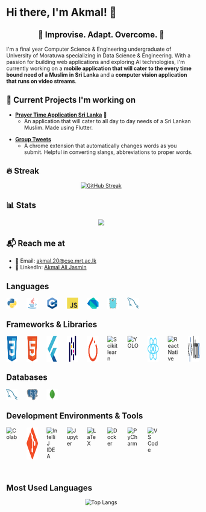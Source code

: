 # Hi there, I'm Akmal! 👋
<div align="center">
<h2>🚀 Improvise. Adapt. Overcome. 🚀</h2>
</div>

I'm a final year Computer Science & Engineering undergraduate of University of Moratuwa specializing in Data Science & Engineering. With a passion for building web applications and exploring AI technologies, I'm currently working on a **mobile application that will cater to the every time bound need of a Muslim in Sri Lanka** and a **computer vision application that runs on video streams**.

## 🚧 Current Projects I'm working on
- [**Prayer Time Application Sri Lanka**](https://github.com/jasminaaa20/flutter-prayer-time) 📝
  - An application that will cater to all day to day needs of a Sri Lankan Muslim. Made using Flutter.
<!--
- [**Focus on me**](https://github.com/jasminaaa20/focus-on-me) 🌌
  - This project focuses on (pun intended) building an application that runs on a video stream and focus on a select person and blur others who may appear on the screen. This project also aims to act as an automated exam proctoring tool.
- [**Offside finder**](https://github.com/jasminaaa20/offside-finder)
  - A computer vision project to automatically detect if the offside rule in Football is violated.
-->
- [**Group Tweets**](https://github.com/jasminaaa20/group-tweets)
  - A chrome extension that automatically changes words as you submit. Helpful in converting slangs, abbreviations to proper words.

## 🔥 Streak
<div align="center">
  <a href="https://git.io/streak-stats">
    <img src="https://streak-stats.demolab.com/?user=jasminaaa20" alt="GitHub Streak" />
  </a>
</div>

## 📊 Stats
<div align="center">
  <a href=https://github.com/anuraghazra/github-readme-stats>
    <img src="https://github-readme-stats.vercel.app/api?username=jasminaaa20&show_icons=true&hide_title=true">
  </a>
</div>

## 📬 Reach me at
- 📧 Email: akmal.20@cse.mrt.ac.lk
- 🔗 LinkedIn: [Akmal Ali Jasmin](https://www.linkedin.com/in/akmal-ali-jasmin-36aa55237)

## Languages
<div style="display: flex;">
<img src="src/python.svg" width="30" alt="Python" title="Python">&nbsp;&nbsp;&nbsp;&nbsp;&nbsp;&nbsp;
<img src="https://raw.githubusercontent.com/devicons/devicon/55609aa5bd817ff167afce0d965585c92040787a/icons/java/java-original.svg" width="30" alt="Java" title="Java">&nbsp;&nbsp;&nbsp;&nbsp;&nbsp;&nbsp;
<img src="https://raw.githubusercontent.com/devicons/devicon/55609aa5bd817ff167afce0d965585c92040787a/icons/cplusplus/cplusplus-original.svg" width="30" alt="C++" title="C++">&nbsp;&nbsp;&nbsp;&nbsp;&nbsp;&nbsp;
<img src="https://raw.githubusercontent.com/devicons/devicon/55609aa5bd817ff167afce0d965585c92040787a/icons/javascript/javascript-original.svg" width="30" alt="JavaScript" title="JavaScript">&nbsp;&nbsp;&nbsp;&nbsp;&nbsp;&nbsp;
<img src="https://raw.githubusercontent.com/devicons/devicon/55609aa5bd817ff167afce0d965585c92040787a/icons/dart/dart-original.svg" width="30" alt="Dart" title="Dart">&nbsp;&nbsp;&nbsp;&nbsp;&nbsp;&nbsp;
<img src="https://raw.githubusercontent.com/devicons/devicon/55609aa5bd817ff167afce0d965585c92040787a/icons/go/go-original.svg" width="30" alt="go" title="go">&nbsp;&nbsp;&nbsp;&nbsp;&nbsp;&nbsp;
<img src="https://raw.githubusercontent.com/devicons/devicon/55609aa5bd817ff167afce0d965585c92040787a/icons/mysql/mysql-original.svg" width="30" alt="MySQL" title="MySQL">&nbsp;&nbsp;&nbsp;&nbsp;&nbsp;&nbsp;
</div>

## Frameworks & Libraries
<div style="display: flex;">
  <img src="https://raw.githubusercontent.com/devicons/devicon/55609aa5bd817ff167afce0d965585c92040787a/icons/css3/css3-original.svg" width="30" alt="CSS3" title="CSS3">&nbsp;&nbsp;&nbsp;&nbsp;&nbsp;&nbsp;
  <img src="https://raw.githubusercontent.com/devicons/devicon/55609aa5bd817ff167afce0d965585c92040787a/icons/html5/html5-original.svg" width="30" alt="HTML5" title="HTML5">&nbsp;&nbsp;&nbsp;&nbsp;&nbsp;&nbsp;
  <img src="https://raw.githubusercontent.com/devicons/devicon/55609aa5bd817ff167afce0d965585c92040787a/icons/flutter/flutter-original.svg" width="30" alt="Flutter" title="Flutter">&nbsp;&nbsp;&nbsp;&nbsp;&nbsp;&nbsp;
  <img src="https://raw.githubusercontent.com/devicons/devicon/55609aa5bd817ff167afce0d965585c92040787a/icons/pandas/pandas-original.svg" width="30" alt="Pandas" title="Pandas">&nbsp;&nbsp;&nbsp;&nbsp;&nbsp;&nbsp;
  <img src="https://raw.githubusercontent.com/devicons/devicon/55609aa5bd817ff167afce0d965585c92040787a/icons/pytorch/pytorch-original.svg" width="30" alt="PyTorch" title="PyTorch">&nbsp;&nbsp;&nbsp;&nbsp;&nbsp;&nbsp;
  <img src="https://seeklogo.com/images/S/scikit-learn-logo-8766D07E2E-seeklogo.com.png" width="30" alt="Scikit learn" title="Scikit learn">&nbsp;&nbsp;&nbsp;&nbsp;&nbsp;&nbsp;
  <img src="https://assets-global.website-files.com/5f6bc60e665f54db361e52a9/63f6895d515270ffdafd36d5_yolov8-p-500.png" width="30" alt="YOLO" title="YOLO">&nbsp;&nbsp;&nbsp;&nbsp;&nbsp;&nbsp;
  <img src="https://raw.githubusercontent.com/devicons/devicon/55609aa5bd817ff167afce0d965585c92040787a/icons/react/react-original.svg" width="30" alt="React" title="React">&nbsp;&nbsp;&nbsp;&nbsp;&nbsp;&nbsp;
  <img src="https://cdn.worldvectorlogo.com/logos/react-native-1.svg" width="30" alt="React Native" title="React Native">&nbsp;&nbsp;&nbsp;&nbsp;&nbsp;&nbsp;
  <img src="src\htmx.svg" width="30" alt="HTMX" title="HTMX">&nbsp;&nbsp;&nbsp;&nbsp;&nbsp;&nbsp;
</div>

## Databases
<div style="display: flex;">
  <img src="https://raw.githubusercontent.com/devicons/devicon/55609aa5bd817ff167afce0d965585c92040787a/icons/mysql/mysql-original.svg" width="30" alt="MySQL" title="MySQL">&nbsp;&nbsp;&nbsp;&nbsp;&nbsp;&nbsp;
  <img src="https://raw.githubusercontent.com/devicons/devicon/55609aa5bd817ff167afce0d965585c92040787a/icons/postgresql/postgresql-original.svg" width="30" alt="PostGreSQL" title="PostGreSQL">&nbsp;&nbsp;&nbsp;&nbsp;&nbsp;&nbsp;
  <img src="https://raw.githubusercontent.com/devicons/devicon/55609aa5bd817ff167afce0d965585c92040787a/icons/mongodb/mongodb-original.svg" width="30" alt="MongoDB" title="MongoDB">&nbsp;&nbsp;&nbsp;&nbsp;&nbsp;&nbsp;
</div>

## Development Environments & Tools
<div style="display: flex;">
  <img src="https://upload.wikimedia.org/wikipedia/commons/thumb/d/d0/Google_Colaboratory_SVG_Logo.svg/800px-Google_Colaboratory_SVG_Logo.svg.png" width="30" alt="Colab" title="Colab">&nbsp;&nbsp;&nbsp;&nbsp;&nbsp;&nbsp;
  <img src="https://raw.githubusercontent.com/devicons/devicon/55609aa5bd817ff167afce0d965585c92040787a/icons/git/git-original.svg" width="30" alt="Git" title="Git">&nbsp;&nbsp;&nbsp;&nbsp;&nbsp;&nbsp;
  <img src="https://upload.wikimedia.org/wikipedia/commons/thumb/9/9c/IntelliJ_IDEA_Icon.svg/512px-IntelliJ_IDEA_Icon.svg.png" width="30" alt="IntelliJ IDEA" title="IntelliJ IDEA">&nbsp;&nbsp;&nbsp;&nbsp;&nbsp;&nbsp;
  <img src="https://upload.wikimedia.org/wikipedia/commons/thumb/3/38/Jupyter_logo.svg/44px-Jupyter_logo.svg.png" width="30" alt="Jupyter" title="Jupyter">&nbsp;&nbsp;&nbsp;&nbsp;&nbsp;&nbsp;
  <img src="https://www.latex-project.org/about/logos/latex-project-logo_288x288.svg" width="30" alt="LaTeX" title="LaTeX">&nbsp;&nbsp;&nbsp;&nbsp;&nbsp;&nbsp;
  <img src="https://upload.wikimedia.org/wikipedia/commons/a/a7/Docker-svgrepo-com.svg" width="30" alt="Docker" title="Docker">&nbsp;&nbsp;&nbsp;&nbsp;&nbsp;&nbsp;
  <img src="https://upload.wikimedia.org/wikipedia/commons/thumb/1/1d/PyCharm_Icon.svg/512px-PyCharm_Icon.svg.png" width="30" alt="PyCharm" title="PyCharm">&nbsp;&nbsp;&nbsp;&nbsp;&nbsp;&nbsp;
  <img src="https://upload.wikimedia.org/wikipedia/commons/thumb/9/9a/Visual_Studio_Code_1.35_icon.svg/512px-Visual_Studio_Code_1.35_icon.svg.png" width="30" alt="VS Code" title="VS Code">&nbsp;&nbsp;&nbsp;
</div>
<br>
<br>

## Most Used Languages

<p align="center">
  <img src="https://github-readme-stats.vercel.app/api/top-langs/?username=jasminaaa20&hide=vhdl,jupyter%20notebook,tcl,html,batchfile,cmake,c" alt="Top Langs" />
</p>

<!--
**jasminaaa20/jasminaaa20** is a ✨ _special_ ✨ repository because its `README.md` (this file) appears on your GitHub profile.

Here are some ideas to get you started:

- 🔭 I’m currently working on ...
- 🌱 I’m currently learning ...
- 👯 I’m looking to collaborate on ...
- 🤔 I’m looking for help with ...
- 💬 Ask me about ...
- 📫 How to reach me: ...
- 😄 Pronouns: ...
- ⚡ Fun fact: ...


* 🔭 I'm currently working on a full stack blog application.
* 🙈 I'm currently learning the MERN stack. i.e. MongoDB, Express, React and Node.js.
* 👁 My interests lie in the area of computer vision.
* 📫 Reach me @ akmal.20@cse.mrt.ac.lk.
-->
